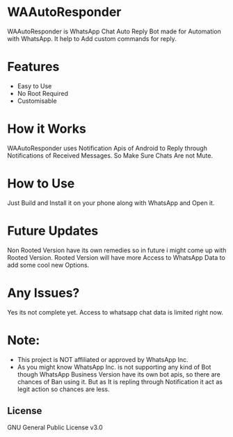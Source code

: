 # WAAutoResponder

WAAutoResponder is WhatsApp Chat Auto Reply Bot made for Automation with WhatsApp. It help to Add custom commands for reply.

# Features
- Easy to Use
- No Root Required
- Customisable

# How it Works

WAAutoResponder uses Notification Apis of Android to Reply through Notifications of Received Messages. So Make Sure Chats Are not Mute.

# How to Use

Just Build and Install it on your phone along with WhatsApp and Open it.

# Future Updates

Non Rooted Version have its own remedies so in future i might come up with Rooted Version.
Rooted Version will have more Access to WhatsApp Data to add some cool new Options.

# Any Issues?

Yes its not complete yet. Access to whatsapp chat data is limited right now.

# **Note**:

- This project is NOT affiliated or approved by WhatsApp Inc.
- As you might know WhatsApp Inc. is not supporting any kind of Bot though WhatsApp Business Version have its own bot apis, so there are chances of Ban using it. 
But as It is repling through Notification it act as legit action so chances are less.

License
----

GNU General Public License v3.0